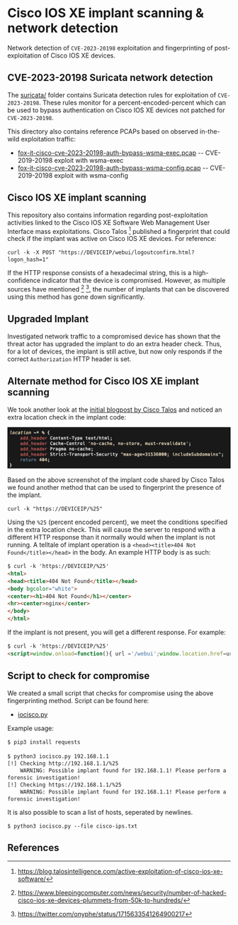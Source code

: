 # Cisco IOS XE implant scanning & network detection
Network detection of `CVE-2023-20198` exploitation and fingerprinting of post-exploitation of Cisco IOS XE devices.

## CVE-2023-20198 Suricata network detection
The [suricata/](suricata/) folder contains Suricata detection rules for exploitation of `CVE-2023-20198`. These rules monitor for a percent-encoded-percent which can be used to bypass authentication on Cisco IOS XE devices not patched for `CVE-2023-20198`.

This directory also contains reference PCAPs based on observed in-the-wild exploitation traffic:

* [fox-it-cisco-cve-2023-20198-auth-bypass-wsma-exec.pcap](suricata/fox-it-cisco-cve-2023-20198-auth-bypass-wsma-exec.pcap?raw=true) -- CVE-2019-20198 exploit with wsma-exec
* [fox-it-cisco-cve-2023-20198-auth-bypass-wsma-config.pcap](suricata/fox-it-cisco-cve-2023-20198-auth-bypass-wsma-config.pcap?raw=true) -- CVE-2019-20198 exploit with wsma-config

## Cisco IOS XE implant scanning
This repository also contains information regarding post-exploitation activities linked to the Cisco IOS XE Software Web Management User Interface mass exploitations. Cisco Talos [^1] published a fingerprint that could check if the implant was active on Cisco IOS XE devices. For reference:

```shell
curl -k -X POST "https://DEVICEIP/webui/logoutconfirm.html?logon_hash=1"
```

If the HTTP response consists of a hexadecimal string, this is a high-confidence indicator that the device is compromised. However, as multiple sources have mentioned [^2] [^3], the number of implants that can be discovered using this method has gone down significantly.

## Upgraded Implant

Investigated network traffic to a compromised device has shown that the threat actor has upgraded the implant to do an extra header check.
Thus, for a lot of devices, the implant is still active, but now only responds if the correct `Authorization` HTTP header is set.

## Alternate method for Cisco IOS XE implant scanning

We took another look at the [initial blogpost by Cisco Talos](https://blog.talosintelligence.com/active-exploitation-of-cisco-ios-xe-software/) and noticed an extra location check in the implant code:

![implant-location-percent](implant-location-percent.png?raw=true "Extra location check")

Based on the above screenshot of the implant code shared by Cisco Talos we found another method that can be used to fingerprint the presence of the implant.

```shell
curl -k "https://DEVICEIP/%25"
```
Using the `%25` (percent encoded percent), we meet the conditions specified in the extra location check. This will cause the server to respond with a different HTTP response than it normally would when the implant is not running.
A telltale of implant operation is a `<head><title>404 Not Found</title></head>` in the body. An example HTTP body is as such:

```html
$ curl -k 'https://DEVICEIP/%25'
<html>
<head><title>404 Not Found</title></head>
<body bgcolor="white">
<center><h1>404 Not Found</h1></center>
<hr><center>nginx</center>
</body>
</html>
```

If the implant is not present, you will get a different response. For example:

```html
$ curl -k 'https://DEVICEIP/%25'
<script>window.onload=function(){ url ='/webui';window.location.href=url;}</script>
```

## Script to check for compromise

We created a small script that checks for compromise using the above fingerprinting method. Script can be found here:

 * [iocisco.py](iocisco.py)

Example usage:

```shell
$ pip3 install requests

$ python3 iocisco.py 192.168.1.1
[!] Checking http://192.168.1.1/%25
    WARNING: Possible implant found for 192.168.1.1! Please perform a forensic investigation!
[!] Checking https://192.168.1.1/%25
    WARNING: Possible implant found for 192.168.1.1! Please perform a forensic investigation!
```

It is also possible to scan a list of hosts, seperated by newlines.

```shell
$ python3 iocisco.py --file cisco-ips.txt
```

## References

[^1]: https://blog.talosintelligence.com/active-exploitation-of-cisco-ios-xe-software/
[^2]: https://www.bleepingcomputer.com/news/security/number-of-hacked-cisco-ios-xe-devices-plummets-from-50k-to-hundreds/
[^3]: https://twitter.com/onyphe/status/1715633541264900217
